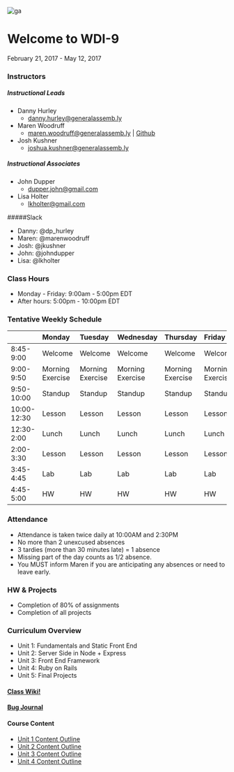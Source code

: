 ![ga](http://mobbook.generalassemb.ly/ga_cog.png)
# Welcome to WDI-9
February 21, 2017 - May 12, 2017


### Instructors
##### Instructional Leads
- Danny Hurley
    - danny.hurley@generalassemb.ly
- Maren Woodruff
    - maren.woodruff@generalassemb.ly | [Github](https://github.com/marenwoodruff)
- Josh Kushner
    - joshua.kushner@generalassemb.ly

##### Instructional Associates
- John Dupper
	- dupper.john@gmail.com
- Lisa Holter
    - lkholter@gmail.com

  
#####Slack

- Danny: @dp_hurley
- Maren: @marenwoodruff
- Josh: @jkushner
- John: @johndupper
- Lisa: @lkholter


### Class Hours
- Monday - Friday: 9:00am - 5:00pm EDT
- After hours: 5:00pm - 10:00pm EDT


### Tentative Weekly Schedule

|  | Monday | Tuesday | Wednesday |Thursday |  Friday
| :----- |:----- |:-----   |:----- |:----- |:-----
| 8:45-9:00 | Welcome | Welcome | Welcome | Welcome | Welcome |
| 9:00-9:50 | Morning Exercise | Morning Exercise | Morning Exercise | Morning Exercise| Morning Exercise |
| 9:50-10:00 | Standup | Standup | Standup | Standup | Standup
| 10:00-12:30 | Lesson  | Lesson | Lesson | Lesson | Lesson |
| 12:30-2:00 | Lunch | Lunch | Lunch | Lunch | Lunch |
| 2:00-3:30 | Lesson | Lesson | Lesson | Lesson | Lesson |
| 3:45-4:45| Lab | Lab | Lab | Lab | Lab |
| 4:45-5:00 | HW | HW | HW | HW | HW |


### Attendance
- Attendance is taken twice daily at 10:00AM and 2:30PM
- No more than 2 unexcused absences
- 3 tardies (more than 30 minutes late) = 1 absence
- Missing part of the day counts as 1/2 absence.
- You MUST inform Maren if you are anticipating any absences or need to leave early.


### HW & Projects
- Completion of 80% of assignments
- Completion of all projects


### Curriculum Overview
- Unit 1: Fundamentals and Static Front End
- Unit 2: Server Side in Node + Express
- Unit 3: Front End Framework
- Unit 4: Ruby on Rails
- Unit 5: Final Projects


#### [Class Wiki!](https://github.com/ATL-WDI-Curriculum/atl-wdi-9/wiki)

#### [Bug Journal](https://github.com/ATL-WDI-Curriculum/atl-wdi-9/wiki/Bug-Journal)

#### Course Content

- [Unit 1 Content Outline](https://github.com/ATL-WDI-Curriculum/atl-wdi-9/tree/master/unit_01)
- [Unit 2 Content Outline](https://github.com/ATL-WDI-Curriculum/atl-wdi-9/tree/master/unit_02)
- [Unit 3 Content Outline](https://github.com/ATL-WDI-Curriculum/atl-wdi-9/tree/master/unit_03)
- [Unit 4 Content Outline](https://github.com/ATL-WDI-Curriculum/atl-wdi-9/tree/master/unit_04)
